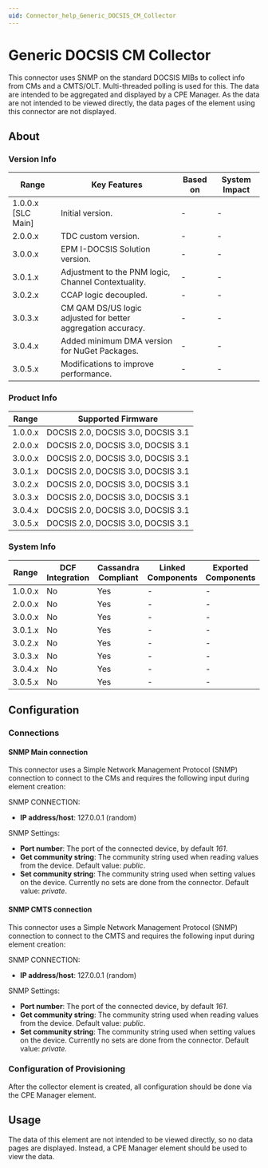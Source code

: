 ```yaml
---
uid: Connector_help_Generic_DOCSIS_CM_Collector
---
```


# Generic DOCSIS CM Collector

This connector uses SNMP on the standard DOCSIS MIBs to collect info from CMs and a CMTS/OLT. Multi-threaded polling is used for this. The data are intended to be aggregated and displayed by a CPE Manager. As the data are not intended to be viewed directly, the data pages of the element using this connector are not displayed.

## About

### Version Info

| **Range**            | **Key Features**                                             | **Based on** | **System Impact** |
|----------------------|--------------------------------------------------------------|--------------|-------------------|
| 1.0.0.x [SLC Main]   | Initial version.                                             | -            | -                 |
| 2.0.0.x              | TDC custom version.                                          | -            | -                 |
| 3.0.0.x              | EPM I-DOCSIS Solution version.                               | -            | -                 |
| 3.0.1.x              | Adjustment to the PNM logic, Channel Contextuality.          | -            | -                 |
| 3.0.2.x              | CCAP logic decoupled.                                        | -            | -                 |
| 3.0.3.x              | CM QAM DS/US logic adjusted for better aggregation accuracy. | -            | -                 |
| 3.0.4.x              | Added minimum DMA version for NuGet Packages.                | -            | -                 |
| 3.0.5.x              | Modifications to improve performance.                        | -            | -                 |

### Product Info

| Range     | Supported Firmware                 |
|-----------|------------------------------------|
| 1.0.0.x   | DOCSIS 2.0, DOCSIS 3.0, DOCSIS 3.1 |
| 2.0.0.x   | DOCSIS 2.0, DOCSIS 3.0, DOCSIS 3.1 |
| 3.0.0.x   | DOCSIS 2.0, DOCSIS 3.0, DOCSIS 3.1 |
| 3.0.1.x   | DOCSIS 2.0, DOCSIS 3.0, DOCSIS 3.1 |
| 3.0.2.x   | DOCSIS 2.0, DOCSIS 3.0, DOCSIS 3.1 |
| 3.0.3.x   | DOCSIS 2.0, DOCSIS 3.0, DOCSIS 3.1 |
| 3.0.4.x   | DOCSIS 2.0, DOCSIS 3.0, DOCSIS 3.1 |
| 3.0.5.x   | DOCSIS 2.0, DOCSIS 3.0, DOCSIS 3.1 |

### System Info

| Range     | DCF Integration     | Cassandra Compliant     | Linked Components     | Exported Components     |
|-----------|---------------------|-------------------------|-----------------------|-------------------------|
| 1.0.0.x   | No                  | Yes                     | -                     | -                       |
| 2.0.0.x   | No                  | Yes                     | -                     | -                       |
| 3.0.0.x   | No                  | Yes                     | -                     | -                       |
| 3.0.1.x   | No                  | Yes                     | -                     | -                       |
| 3.0.2.x   | No                  | Yes                     | -                     | -                       |
| 3.0.3.x   | No                  | Yes                     | -                     | -                       |
| 3.0.4.x   | No                  | Yes                     | -                     | -                       |
| 3.0.5.x   | No                  | Yes                     | -                     | -                       |

## Configuration

### Connections

#### SNMP Main connection

This connector uses a Simple Network Management Protocol (SNMP) connection to connect to the CMs and requires the following input during element creation:

SNMP CONNECTION:

- **IP address/host**: 127.0.0.1 (random)

SNMP Settings:

- **Port number**: The port of the connected device, by default *161*.
- **Get community string**: The community string used when reading values from the device. Default value: *public*.
- **Set community string**: The community string used when setting values on the device. Currently no sets are done from the connector. Default value: *private*.

#### SNMP CMTS connection

This connector uses a Simple Network Management Protocol (SNMP) connection to connect to the CMTS and requires the following input during element creation:

SNMP CONNECTION:

- **IP address/host**: 127.0.0.1 (random)

SNMP Settings:

- **Port number**: The port of the connected device, by default *161*.
- **Get community string**: The community string used when reading values from the device. Default value: *public*.
- **Set community string**: The community string used when setting values on the device. Currently no sets are done from the connector. Default value: **private*.*

### Configuration of Provisioning

After the collector element is created, all configuration should be done via the CPE Manager element.

## Usage

The data of this element are not intended to be viewed directly, so no data pages are displayed. Instead, a CPE Manager element should be used to view the data.
